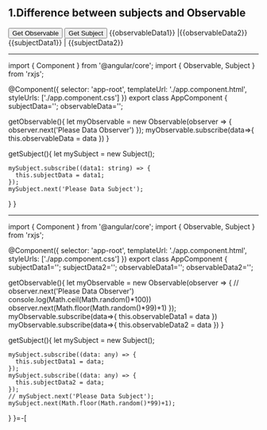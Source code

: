 1.Difference between subjects and Observable
-------------------------------------------------
<app-top-bar></app-top-bar>

<div class="container">
<button (click)="getObservable()">Get Observable</button>
<button (click)="getSubject()">Get Subject</button>
{{observableData1}} |{{observableData2}}
{{subjectData1}} | {{subjectData2}}
  <router-outlet></router-outlet>
</div>

-------------------------------------------------

import { Component } from '@angular/core';
import { Observable, Subject } from 'rxjs';

@Component({
  selector: 'app-root',
  templateUrl: './app.component.html',
  styleUrls: ['./app.component.css']
})
export class AppComponent {
  subjectData='';
  observableData='';

  getObservable(){
    let myObservable = new Observable<string>(observer => {
      observer.next('Please Data Observer')
    });
    myObservable.subscribe(data=>{
      this.observableData = data
    })
  }

  getSubject(){
    let mySubject = new Subject<string>();

    mySubject.subscribe((data1: string) => {
      this.subjectData = data1;
    });
    mySubject.next('Please Data Subject'); 
  }
}

----------------------------------------------------

import { Component } from '@angular/core';
import { Observable, Subject } from 'rxjs';

@Component({
  selector: 'app-root',
  templateUrl: './app.component.html',
  styleUrls: ['./app.component.css']
})
export class AppComponent {
  subjectData1='';
  subjectData2='';
  observableData1='';
  observableData2='';

  getObservable(){
    let myObservable = new Observable<any>(observer => {
      // observer.next('Please Data Observer')
      console.log(Math.ceil(Math.random()*100))
      observer.next(Math.floor(Math.random()*99)+1)
    });
    myObservable.subscribe(data=>{
      this.observableData1 = data
    })
    myObservable.subscribe(data=>{
      this.observableData2 = data
    })
  }

  getSubject(){
    let mySubject = new Subject<any>();

    mySubject.subscribe((data: any) => {
      this.subjectData1 = data;
    });
    mySubject.subscribe((data: any) => {
      this.subjectData2 = data;
    });
    // mySubject.next('Please Data Subject'); 
    mySubject.next(Math.floor(Math.random()*99)+1); 
  }
}=-[
